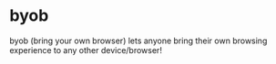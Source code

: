 # byob
byob (bring your own browser) lets anyone bring their own browsing experience to any other device/browser!
